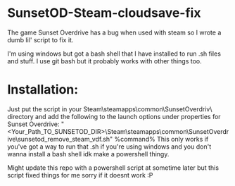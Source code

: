 # SunsetOD-Steam-cloudsave-fix
The game Sunset Overdrive has a bug when used with steam so I wrote a dumb lil' script to fix it. 

I'm using windows but got a bash shell that I have installed to run .sh files and stuff. I use git bash but it probably works with other things too. 

# Installation: 
Just put the script in your Steam\steamapps\common\SunsetOverdriv\ directory and add the following to the launch options under properties for Sunset Overdrive:
  "<Your_Path_TO_SUNSETOD_DIR>\Steam\steamapps\common\SunsetOverdrive\sunsetod_remove_steam_vdf.sh" %command%
This only works if you've got a way to run that .sh if you're using windows and you don't wanna install a bash shell idk make a powershell thingy.

Might update this repo with a powershell script at sometime later but this script fixed things for me sorry if it doesnt work :P
